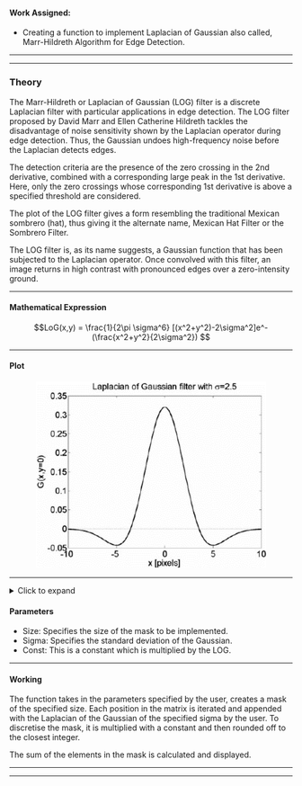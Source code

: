 #### Work Assigned:
* Creating a function to implement Laplacian of Gaussian also called, Marr-Hildreth Algorithm for Edge Detection.


---
---
### **Theory**

The Marr-Hildreth or Laplacian of Gaussian (LOG) filter is a discrete Laplacian filter with
particular applications in edge detection. The LOG filter proposed by David Marr and Ellen
Catherine Hildreth tackles the disadvantage of noise sensitivity shown by the Laplacian
operator during edge detection. Thus, the Gaussian undoes high-frequency noise before the
Laplacian detects edges.

The detection criteria are the presence of the zero crossing in the 2nd derivative, combined
with a corresponding large peak in the 1st derivative. Here, only the zero crossings whose
corresponding 1st derivative is above a specified threshold are considered.

The plot of the LOG filter gives a form resembling the traditional Mexican sombrero (hat),
thus giving it the alternate name, Mexican Hat Filter or the Sombrero Filter.

The LOG filter is, as its name suggests, a Gaussian function that has been subjected to the
Laplacian operator. Once convolved with this filter, an image returns in high contrast with
pronounced edges over a zero-intensity ground.

---

#### Mathematical Expression


$$LoG(x,y) = \frac{1}{2\pi \sigma^6} [(x^2+y^2)-2\sigma^2]e^-(\frac{x^2+y^2}{2\sigma^2}) $$

---

#### Plot

<p align="center">
  <img width="410" height="332" src="https://github.com/malvekar/Ways-of-speeding-up-python-program-using-edge-detection-using-Marr-Hildreth-alogrithm-as-example/blob/main/Individual%20functions/Steven/marr_hildreth.png">
</p>

---

<details>
<summary>Click to expand</summary>

whatever

</details>

#### Parameters

- Size: Specifies the size of the mask to be implemented.
- Sigma: Specifies the standard deviation of the Gaussian.
- Const: This is a constant which is multiplied by the LOG.

---

#### Working

The function takes in the parameters specified by the user, creates a mask of the specified
size. Each position in the matrix is iterated and appended with the Laplacian of the Gaussian
of the specified sigma by the user. To discretise the mask, it is multiplied with a constant
and then rounded off to the closest integer.

The sum of the elements in the mask is calculated and displayed.

---
---
